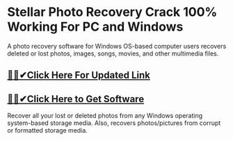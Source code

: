 # Stellar Photo Recovery Crack 100% Working For PC and Windows



A photo recovery software for Windows OS-based computer users recovers deleted or lost photos, images, songs, movies, and other multimedia files.

## [🎉🚀✔Click Here For Updated Link](https://alitech.click/dl/)
 
 
## [🎉🚀✔Click Here to Get Software](https://alitech.click/dl/)

Recover all your lost or deleted photos from any Windows operating system-based storage media. Also, recovers photos/pictures from corrupt or formatted storage media.
